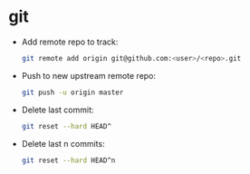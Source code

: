 # git

- Add remote repo to track: 

  ```sh
  git remote add origin git@github.com:<user>/<repo>.git
  ```

- Push to new upstream remote repo:

  ```sh
  git push -u origin master
  ```
- Delete last commit:

  ```sh
  git reset --hard HEAD^
  ```

- Delete last n commits:

  ```sh
  git reset --hard HEAD^n
  ```

